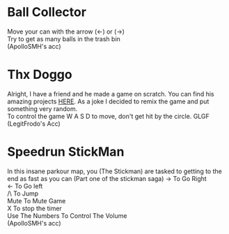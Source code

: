 # Ball Collector
Move your can with the arrow (<-) or (->)
<br>
Try to get as many balls in the trash bin
<br>
(ApolloSMH's acc)

# Thx Doggo
Alright, I have a friend and he made a game on scratch. You can find his amazing projects <a href="https://scratch.mit.edu/users/doggoMann18/">HERE</a>.
As a joke I decided to remix the game and put something very random.
<br>
To control the game  W A S D to move, don't get hit by the circle. GLGF
<br>
(LegitFrodo's Acc)

# Speedrun StickMan
In this insane parkour map, you (The Stickman) are tasked to getting to the end as fast as you can (Part one of the stickman saga)
-> To Go Right
<br>
<- To Go left
<br>
/\ To Jump
<br>
Mute To Mute Game
<br>
X To stop the timer
<br>
Use The Numbers To Control The Volume
<br>
(ApolloSMH's acc)
